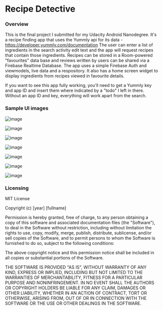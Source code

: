 # **Recipe Detective**

### **Overview**

This is the final project I submitted for my Udacity Android Nanodegree.  It's a recipe finding app
that uses the Yummly api for its data - https://developer.yummly.com/documentation  The user can enter
a list of ingredients in the search activity edit text and the app will request recipes that contain
those ingredients.  Recipes can be stored in a Room-powered "favourites" data base and reviews written by
users can be shared via a Firebase Realtime Database.  The app uses a simple Firebase Auth and viewmodels,
live data and a respository. It also has a home screen widget to display ingredients from recipes viewed
in favourite details.

If you want to see this app fully working, you'll need to get a Yummly key and app ID and insert them where
indicated by a "todo" I left in there.  Without an app ID and key, everything will work apart from the search. 


### **Sample UI images**

![image](https://user-images.githubusercontent.com/36385109/54075345-39936780-4296-11e9-8564-3d6e09681d1e.png)

![image](https://user-images.githubusercontent.com/36385109/54075402-d229e780-4296-11e9-97fd-9a89635eb860.png)

![image](https://user-images.githubusercontent.com/36385109/54075408-e53cb780-4296-11e9-9227-b6e3cbd3a2a6.png)

![image](https://user-images.githubusercontent.com/36385109/54075417-f5ed2d80-4296-11e9-8dfb-d4f6103a69fe.png)

![image](https://user-images.githubusercontent.com/36385109/54075424-030a1c80-4297-11e9-8771-283479e8c9ee.png)

![image](https://user-images.githubusercontent.com/36385109/54075429-10bfa200-4297-11e9-8dd6-30e78b1c5df6.png)

![image](https://user-images.githubusercontent.com/36385109/54075433-20d78180-4297-11e9-8ff6-b3d99206aae1.png)


















### **Licensing**

MIT License

Copyright (c) [year] [fullname]

Permission is hereby granted, free of charge, to any person obtaining a copy
of this software and associated documentation files (the "Software"), to deal
in the Software without restriction, including without limitation the rights
to use, copy, modify, merge, publish, distribute, sublicense, and/or sell
copies of the Software, and to permit persons to whom the Software is
furnished to do so, subject to the following conditions:

The above copyright notice and this permission notice shall be included in all
copies or substantial portions of the Software.

THE SOFTWARE IS PROVIDED "AS IS", WITHOUT WARRANTY OF ANY KIND, EXPRESS OR
IMPLIED, INCLUDING BUT NOT LIMITED TO THE WARRANTIES OF MERCHANTABILITY,
FITNESS FOR A PARTICULAR PURPOSE AND NONINFRINGEMENT. IN NO EVENT SHALL THE
AUTHORS OR COPYRIGHT HOLDERS BE LIABLE FOR ANY CLAIM, DAMAGES OR OTHER
LIABILITY, WHETHER IN AN ACTION OF CONTRACT, TORT OR OTHERWISE, ARISING FROM,
OUT OF OR IN CONNECTION WITH THE SOFTWARE OR THE USE OR OTHER DEALINGS IN THE
SOFTWARE.
